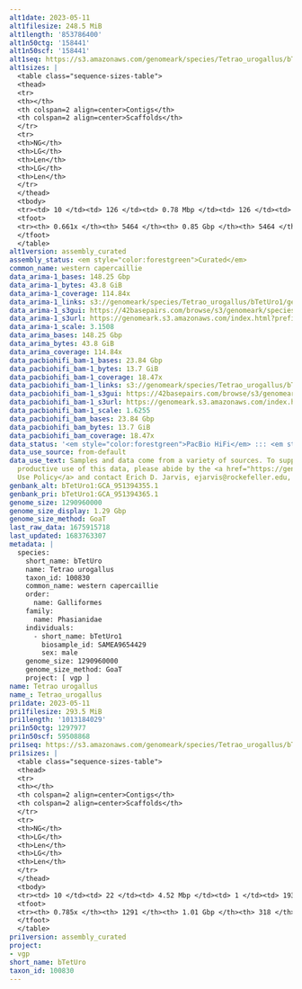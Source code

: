 ```yaml
---
alt1date: 2023-05-11
alt1filesize: 248.5 MiB
alt1length: '853786400'
alt1n50ctg: '158441'
alt1n50scf: '158441'
alt1seq: https://s3.amazonaws.com/genomeark/species/Tetrao_urogallus/bTetUro1/assembly_curated/bTetUro1.alt.cur.20230511.fasta.gz
alt1sizes: |
  <table class="sequence-sizes-table">
  <thead>
  <tr>
  <th></th>
  <th colspan=2 align=center>Contigs</th>
  <th colspan=2 align=center>Scaffolds</th>
  </tr>
  <tr>
  <th>NG</th>
  <th>LG</th>
  <th>Len</th>
  <th>LG</th>
  <th>Len</th>
  </tr>
  </thead>
  <tbody>
  <tr><td> 10 </td><td> 126 </td><td> 0.78 Mbp </td><td> 126 </td><td> 0.78 Mbp </td></tr><tr><td> 20 </td><td> 334 </td><td> 0.52 Mbp </td><td> 334 </td><td> 0.52 Mbp </td></tr><tr><td> 30 </td><td> 630 </td><td> 377.05 Kbp </td><td> 630 </td><td> 377.05 Kbp </td></tr><tr><td> 40 </td><td> 1042 </td><td> 257.56 Kbp </td><td> 1042 </td><td> 257.56 Kbp </td></tr><tr style="background-color:#cccccc;"><td> 50 </td><td> 1680 </td><td> 158.44 Kbp </td><td> 1680 </td><td> 158.44 Kbp </td></tr><tr><td> 60 </td><td> 2979 </td><td> 59.00 Kbp </td><td> 2979 </td><td> 59.00 Kbp </td></tr><tr><td> 70 </td><td> 0 </td><td>  </td><td> 0 </td><td>  </td></tr><tr><td> 80 </td><td> 0 </td><td>  </td><td> 0 </td><td>  </td></tr><tr><td> 90 </td><td> 0 </td><td>  </td><td> 0 </td><td>  </td></tr><tr><td> 100 </td><td> 0 </td><td>  </td><td> 0 </td><td>  </td></tr></tbody>
  <tfoot>
  <tr><th> 0.661x </th><th> 5464 </th><th> 0.85 Gbp </th><th> 5464 </th><th> 0.85 Gbp </th></tr>
  </tfoot>
  </table>
alt1version: assembly_curated
assembly_status: <em style="color:forestgreen">Curated</em>
common_name: western capercaillie
data_arima-1_bases: 148.25 Gbp
data_arima-1_bytes: 43.8 GiB
data_arima-1_coverage: 114.84x
data_arima-1_links: s3://genomeark/species/Tetrao_urogallus/bTetUro1/genomic_data/arima/<br>
data_arima-1_s3gui: https://42basepairs.com/browse/s3/genomeark/species/Tetrao_urogallus/bTetUro1/genomic_data/arima/
data_arima-1_s3url: https://genomeark.s3.amazonaws.com/index.html?prefix=species/Tetrao_urogallus/bTetUro1/genomic_data/arima/
data_arima-1_scale: 3.1508
data_arima_bases: 148.25 Gbp
data_arima_bytes: 43.8 GiB
data_arima_coverage: 114.84x
data_pacbiohifi_bam-1_bases: 23.84 Gbp
data_pacbiohifi_bam-1_bytes: 13.7 GiB
data_pacbiohifi_bam-1_coverage: 18.47x
data_pacbiohifi_bam-1_links: s3://genomeark/species/Tetrao_urogallus/bTetUro1/genomic_data/pacbio_hifi/<br>
data_pacbiohifi_bam-1_s3gui: https://42basepairs.com/browse/s3/genomeark/species/Tetrao_urogallus/bTetUro1/genomic_data/pacbio_hifi/
data_pacbiohifi_bam-1_s3url: https://genomeark.s3.amazonaws.com/index.html?prefix=species/Tetrao_urogallus/bTetUro1/genomic_data/pacbio_hifi/
data_pacbiohifi_bam-1_scale: 1.6255
data_pacbiohifi_bam_bases: 23.84 Gbp
data_pacbiohifi_bam_bytes: 13.7 GiB
data_pacbiohifi_bam_coverage: 18.47x
data_status: '<em style="color:forestgreen">PacBio HiFi</em> ::: <em style="color:forestgreen">Arima</em>'
data_use_source: from-default
data_use_text: Samples and data come from a variety of sources. To support fair and
  productive use of this data, please abide by the <a href="https://genome10k.soe.ucsc.edu/data-use-policies/">Data
  Use Policy</a> and contact Erich D. Jarvis, ejarvis@rockefeller.edu, with any questions.
genbank_alt: bTetUro1:GCA_951394355.1
genbank_pri: bTetUro1:GCA_951394365.1
genome_size: 1290960000
genome_size_display: 1.29 Gbp
genome_size_method: GoaT
last_raw_data: 1675915718
last_updated: 1683763307
metadata: |
  species:
    short_name: bTetUro
    name: Tetrao urogallus
    taxon_id: 100830
    common_name: western capercaillie
    order:
      name: Galliformes
    family:
      name: Phasianidae
    individuals:
      - short_name: bTetUro1
        biosample_id: SAMEA9654429
        sex: male
    genome_size: 1290960000
    genome_size_method: GoaT
    project: [ vgp ]
name: Tetrao urogallus
name_: Tetrao_urogallus
pri1date: 2023-05-11
pri1filesize: 293.5 MiB
pri1length: '1013184029'
pri1n50ctg: 1297977
pri1n50scf: 59508868
pri1seq: https://s3.amazonaws.com/genomeark/species/Tetrao_urogallus/bTetUro1/assembly_curated/bTetUro1.pri.cur.20230511.fasta.gz
pri1sizes: |
  <table class="sequence-sizes-table">
  <thead>
  <tr>
  <th></th>
  <th colspan=2 align=center>Contigs</th>
  <th colspan=2 align=center>Scaffolds</th>
  </tr>
  <tr>
  <th>NG</th>
  <th>LG</th>
  <th>Len</th>
  <th>LG</th>
  <th>Len</th>
  </tr>
  </thead>
  <tbody>
  <tr><td> 10 </td><td> 22 </td><td> 4.52 Mbp </td><td> 1 </td><td> 193.92 Mbp </td></tr><tr><td> 20 </td><td> 55 </td><td> 3.44 Mbp </td><td> 2 </td><td> 110.12 Mbp </td></tr><tr><td> 30 </td><td> 98 </td><td> 2.56 Mbp </td><td> 3 </td><td> 93.28 Mbp </td></tr><tr><td> 40 </td><td> 158 </td><td> 1.84 Mbp </td><td> 5 </td><td> 71.40 Mbp </td></tr><tr style="background-color:#cccccc;"><td> 50 </td><td> 240 </td><td style="background-color:#88ff88;"> 1.30 Mbp </td><td> 7 </td><td style="background-color:#88ff88;"> 59.51 Mbp </td></tr><tr><td> 60 </td><td> 356 </td><td> 0.94 Mbp </td><td> 10 </td><td> 23.44 Mbp </td></tr><tr><td> 70 </td><td> 535 </td><td> 0.54 Mbp </td><td> 17 </td><td> 14.53 Mbp </td></tr><tr><td> 80 </td><td> 0 </td><td>  </td><td> 0 </td><td>  </td></tr><tr><td> 90 </td><td> 0 </td><td>  </td><td> 0 </td><td>  </td></tr><tr><td> 100 </td><td> 0 </td><td>  </td><td> 0 </td><td>  </td></tr></tbody>
  <tfoot>
  <tr><th> 0.785x </th><th> 1291 </th><th> 1.01 Gbp </th><th> 318 </th><th> 1.01 Gbp </th></tr>
  </tfoot>
  </table>
pri1version: assembly_curated
project:
- vgp
short_name: bTetUro
taxon_id: 100830
---
```

